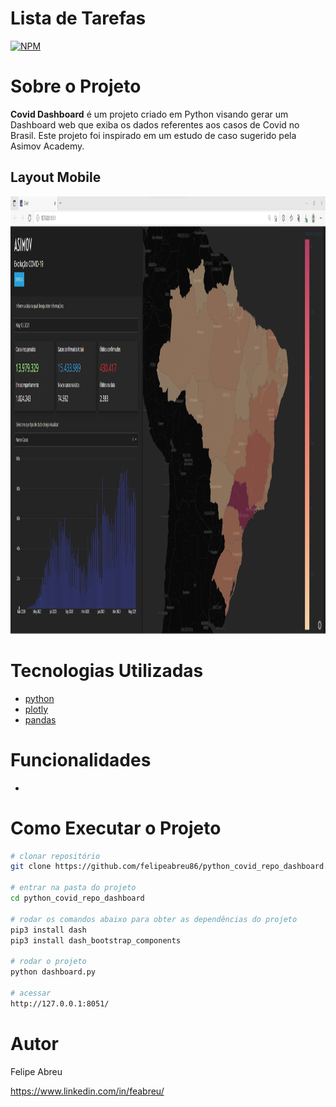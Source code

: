 # Lista de Tarefas
[![NPM](https://img.shields.io/npm/l/react)](https://github.com/felipeabreu86/python_covid_repo_dashboard/blob/main/LICENSE) 

# Sobre o Projeto

**Covid Dashboard** é um projeto criado em Python visando gerar um Dashboard web que exiba os dados referentes aos casos de Covid no Brasil. Este projeto foi inspirado em um estudo de caso sugerido pela Asimov Academy.

## Layout Mobile
<img src="https://github.com/felipeabreu86/python_covid_repo_dashboard/blob/main/assets/dashboard.png" height="700" alt="Dashboard">

# Tecnologias Utilizadas
- [python](https://www.python.org/ "python")
- [plotly](https://plotly.com/ "plotly")
- [pandas](https://pandas.pydata.org/ "pandas")

# Funcionalidades
- 

# Como Executar o Projeto

```bash
# clonar repositório
git clone https://github.com/felipeabreu86/python_covid_repo_dashboard.git

# entrar na pasta do projeto
cd python_covid_repo_dashboard

# rodar os comandos abaixo para obter as dependências do projeto
pip3 install dash 
pip3 install dash_bootstrap_components

# rodar o projeto
python dashboard.py

# acessar
http://127.0.0.1:8051/
```

# Autor

Felipe Abreu

https://www.linkedin.com/in/feabreu/